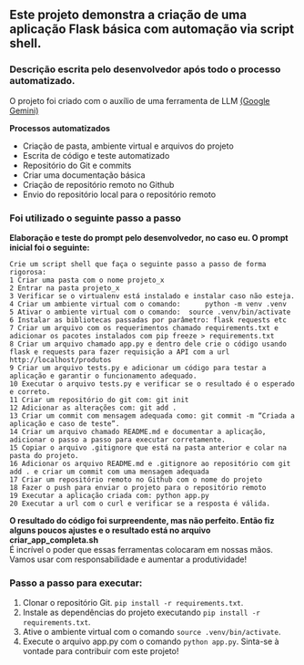 ## Este projeto demonstra a criação de uma aplicação Flask básica com automação via script shell.
### Descrição escrita pelo desenvolvedor após todo o processo automatizado.<br>
O projeto foi criado com o auxílio de uma ferramenta de LLM [(Google Gemini)](https://gemini.google.com/?hl=en-GB)<br>

**Processos automatizados**
* Criação de pasta, ambiente virtual e arquivos do projeto
* Escrita de código e teste automatizado
* Repositório do Git e commits
* Criar uma documentação básica
* Criação de repositório remoto no Github
* Envio do repositório local para o repositório remoto

### Foi utilizado o seguinte passo a passo
**Elaboração e teste do prompt pelo desenvolvedor, no caso eu. O prompt inicial foi o seguinte:**
```
Crie um script shell que faça o seguinte passo a passo de forma rigorosa:
1 Criar uma pasta com o nome projeto_x
2 Entrar na pasta projeto_x
3 Verificar se o virtualenv está instalado e instalar caso não esteja.
4 Criar um ambiente virtual com o comando:      python -m venv .venv
5 Ativar o ambiente virtual com o comando:  source .venv/bin/activate
6 Instalar as bibliotecas passadas por parâmetro: flask requests etc
7 Criar um arquivo com os requerimentos chamado requirements.txt e adicionar os pacotes instalados com pip freeze > requirements.txt
8 Criar um arquivo chamado app.py e dentro dele crie o código usando flask e requests para fazer requisição a API com a url http://localhost/produtos
9 Criar um arquivo tests.py e adicionar um código para testar a aplicação e garantir o funcionamento adequado.
10 Executar o arquivo tests.py e verificar se o resultado é o esperado e correto.
11 Criar um repositório do git com: git init
12 Adicionar as alterações com: git add .
13 Criar um commit com mensagem adequada como: git commit -m “Criada a aplicação e caso de teste”.
14 Criar um arquivo chamado README.md e documentar a aplicação, adicionar o passo a passo para executar corretamente.
15 Copiar o arquivo .gitignore que está na pasta anterior e colar na pasta do projeto.
16 Adicionar os arquivo README.md e .gitignore ao repositório com git add . e criar um commit com uma mensagem adequada
17 Criar um repositório remoto no Github com o nome do projeto
18 Fazer o push para enviar o projeto para o repositório remoto
19 Executar a aplicação criada com: python app.py
20 Executar a url com o curl e verificar se a resposta é válida.
```
**O resultado do código foi surpreendente, mas não perfeito. Então fiz alguns poucos ajustes e o resultado está no arquivo criar_app_completa.sh**<br>
É incrível o poder que essas ferramentas colocaram em nossas mãos. Vamos usar com responsabilidade e aumentar a produtividade!

### Passo a passo para executar:
1. Clonar o repositório Git. `pip install -r requirements.txt`.
6. Instale as dependências do projeto executando `pip install -r requirements.txt`.
7. Ative o ambiente virtual com o comando `source .venv/bin/activate`.
8. Execute o arquivo app.py com o comando `python app.py`.
Sinta-se à vontade para contribuir com este projeto!
